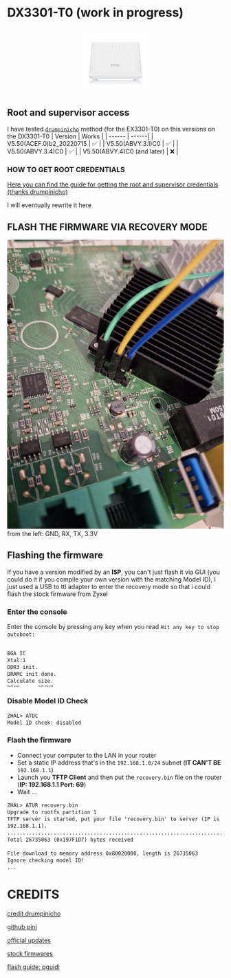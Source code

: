 # DX3301-T0 (work in progress)

<div align="center">
<img src="DX3301.png" alt="DX3301-T0 Image" width="30%">
</div>

## Root and supervisor access
I have tested [`drumpinicho`](https://github.com/drumpinicho/ex3301pass) method (for the EX3301-T0) on this versions on the DX3301-T0
| Version | Works |
| ------ | ------|
| V5.50(ACEF.0)b2_20220715 | ✅ |
| V5.50(ABVY.3.1)C0 | ✅ |
| V5.50(ABVY.3.4)C0 | ✅ |
| V5.50(ABVY.4)C0 (and later) | ❌ |
<!--| V5.50(ABVY.4.2)C0 | ❌ |
| V5.50(ABVY.5.3)C0 | ❌ |
| V5.50(ABVY.5.4)C0 | ❌ |-->

### HOW TO GET ROOT CREDENTIALS
[Here you can find the guide for getting the root and supervisor credentials (thanks drumpinicho)](https://github.com/drumpinicho/ex3301pass)

I will eventually rewrite it here

## FLASH THE FIRMWARE VIA RECOVERY MODE
![alt text](DX3301ser.jpg "UART Connection")
from the left: GND, RX, TX, 3.3V

## Flashing the firmware
If you have a version modified by an **ISP**, you can't just flash it via GUI (you could do it if you compile your own version with the matching Model ID), I just used a USB to ttl adapter to enter the recovery mode so that i could flash the stock firmware from Zyxel

### Enter the console
Enter the console by pressing any key when you read `Hit any key to stop autoboot: `
<div style="height: 100px; overflow-y: scroll;">

    BGA IC
    Xtal:1
    DDR3 init.
    DRAMC init done. 
    Calculate size.
    DRAM size=256MB
    Set new TRFC.
    ddr-1333

    7516DRAMC V1.0 (0)
    Press 'x' or 'b' key in 1 secs to enter or skip bootloader upgrade.


    EN751627 at Tue Mar 15 16:32:58 CST 2022 version 1.1 free bootbase

    Set SPI Clock to 50 Mhz
    spi_nand_probe: mfr_id=0xef, dev_id=0xaa, dev_id2=0x21
    Using Flash ECC.
    Detected SPI NAND Flash : _SPI_NAND_DEVICE_ID_W25N01G, Flash Size=0x8000000
    bmt pool size: 81 
    BMT & BBT Init Success 



    ZyXEL zloader v1.4.5 (03/15/2022 - 16:32:56)
    Multiboot client version: 2.5
    Not found TC Phy
    Not found TC Phy
    Not found TC Phy
    Not found TC Phy
    Not found TC Phy
    GE Rext AnaCal Done! (6)(0x1a)  

    Hit any key to stop autoboot:  3
    ZHAL>
    
</div>

### Disable Model ID Check
```
ZHAL> ATDC
Model ID chcek: disabled
```

### Flash the firmware
- Connect your computer to the LAN in your router
- Set a static IP address that's in the `192.168.1.0/24` subnet (**IT CAN'T BE** `192.168.1.1`)
- Launch you **TFTP Client** and then put the `recovery.bin` file on the router (**IP: 192.168.1.1 Port: 69**)
- Wait ...
```
ZHAL> ATUR recovery.bin
Upgrade to rootfs partition 1
TFTP server is started, put your file 'recovery.bin' to server (IP is 192.168.1.1).
.....................................................................................
Total 26735063 (0x197F1D7) bytes received

File download to memory address 0x80020000, length is 26735063
Ignore checking model ID!
...
```

# CREDITS 
[credit drumpinicho](https://bandaancha.eu/foros/zyxel-ex3301-t0-obtencion-contrasena-1749511)

[github pini](https://github.com/drumpinicho/ex3301pass)

[official updates](https://www.zyxel.com/global/en/support/download?model=dx3301-t0)

[stock firmwares](https://www.hwupgrade.it/forum/archive/index.php//t-2975414.html)

[flash guide: pguidi](https://forum.fibra.click/d/46369-sblocco-firmware-dx3301-to)
<!--❌
b2 vs C0 G0 versions??-->
